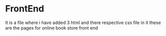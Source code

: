 # FrontEnd  
It is a file where i have added 3 html and there respective css file in it 
these are the pages for online book store front end
